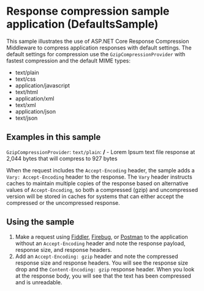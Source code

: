 # Response compression sample application (DefaultsSample)

This sample illustrates the use of ASP.NET Core Response Compression Middleware to compress application responses with default settings. The default settings for compression use the `GzipCompressionProvider` with fastest compression and the default MIME types:
* text/plain
* text/css
* application/javascript
* text/html
* application/xml
* text/xml
* application/json
* text/json

## Examples in this sample
`GzipCompressionProvider`: `text/plain`: **/** - Lorem Ipsum text file response at 2,044 bytes that will compress to 927 bytes

When the request includes the `Accept-Encoding` header, the sample adds a `Vary: Accept-Encoding` header to the response. The `Vary` header instructs caches to maintain multiple copies of the response based on alternative values of `Accept-Encoding`, so both a compressed (gzip) and uncompressed version will be stored in caches for systems that can either accept the compressed or the uncompressed response.

## Using the sample
1. Make a request using [Fiddler](http://www.telerik.com/fiddler), [Firebug](http://getfirebug.com/), or [Postman](https://www.getpostman.com/) to the application without an `Accept-Encoding` header and note the response payload, response size, and response headers.
2. Add an `Accept-Encoding: gzip` header and note the compressed response size and response headers. You will see the response size drop and the `Content-Encoding: gzip` response header. When you look at the response body, you will see that the text has been compressed and is unreadable.
